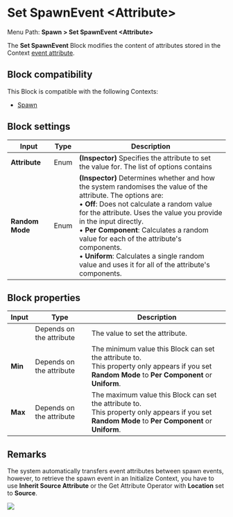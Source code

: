 # Set SpawnEvent \<Attribute>

Menu Path: **Spawn > Set SpawnEvent \<Attribute>**

The **Set SpawnEvent** Block modifies the content of attributes stored in the Context [event attribute](https://docs.unity3d.com/2019.3/Documentation/ScriptReference/VFX.VFXSpawnerState-vfxEventAttribute.html).

## Block compatibility

This Block is compatible with the following Contexts:

- [Spawn](Context-Spawn.md)

## Block settings

| **Input**       | **Type** | **Description**                                              |
| --------------- | -------- | ------------------------------------------------------------ |
| **Attribute**   | Enum     | **(Inspector)** Specifies the attribute to set the value for. The list of options contains |
| **Random Mode** | Enum     | **(Inspector)** Determines whether and how the system randomises the value of the attribute. The options are:<br/>&#8226; **Off**: Does not calculate a random value for the attribute. Uses the value you provide in the input directly.<br/>&#8226; **Per Component**: Calculates a random value for each of the attribute's components.<br/>&#8226; **Uniform**: Calculates a single random value and uses it for all of the attribute's components. |

## Block properties

| **Input**            | **Type**                 | **Description**                                              |
| -------------------- | ------------------------ | ------------------------------------------------------------ |
| **<Attribute name>** | Depends on the attribute | The value to set the attribute.                              |
| **Min**              | Depends on the attribute | The minimum value this Block can set the attribute to.<br/>This property only appears if you set **Random Mode** to **Per Component** or **Uniform**. |
| **Max**              | Depends on the attribute | The maximum value this Block can set the attribute to.<br/>This property only appears if you set **Random Mode** to **Per Component** or **Uniform**. |


## Remarks

The system automatically transfers event attributes between spawn events, however, to retrieve the spawn event in an Initialize Context, you have to use **Inherit Source Attribute** or the Get Attribute Operator with **Location** set to **Source**.

![](Images/Block-SetSpawnEventExample.gif)